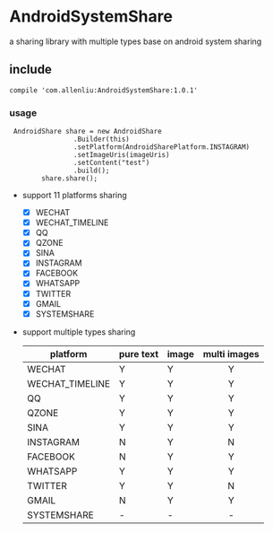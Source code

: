# AndroidSystemShare
a  sharing library with multiple types base on android system sharing
## include
```
compile 'com.allenliu:AndroidSystemShare:1.0.1'
```
### usage
```
 AndroidShare share = new AndroidShare
                .Builder(this)
                .setPlatform(AndroidSharePlatform.INSTAGRAM)
                .setImageUris(imageUris)
                .setContent("test")
                .build();
        share.share();
```
- support 11 platforms sharing
   - [x] WECHAT
   - [X] WECHAT_TIMELINE
   - [X] QQ
   - [X] QZONE
   - [X] SINA 
   - [X] INSTAGRAM
   - [X] FACEBOOK
   - [X] WHATSAPP
   - [X] TWITTER
   - [X] GMAIL
   - [X] SYSTEMSHARE
- support multiple types sharing


   | platform | pure text |  image  | multi images |
   | ------------- |:-------------|:-------------|:-------------:|
   | WECHAT        | Y          | Y                | Y         |
   | WECHAT_TIMELINE  | Y          | Y                | Y         |
   | QQ           | Y          | Y                | Y             |
   | QZONE        | Y          | Y                | Y             |
   | SINA         | Y          | Y                | Y             |
   | INSTAGRAM    | N          | Y                | N             |
   | FACEBOOK     | N          | Y                | Y             |
   | WHATSAPP     | Y          | Y                | Y             |
   | TWITTER      | Y          | Y                | N             |
   | GMAIL        | N          | Y                | Y             |
   | SYSTEMSHARE  | -          | -                |-              |
   

  
  

